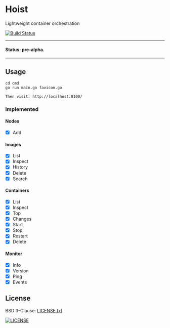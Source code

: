 # Hoist

Lightweight container orchestration

[![Build Status](https://travis-ci.org/russmack/hoist.svg?branch=master)](https://travis-ci.org/russmack/hoist)

---
#### Status: pre-alpha.
---

## Usage
```
cd cmd
go run main.go favicon.go

Then visit: http://localhost:8100/
```

### Implemented

#### Nodes
- [X] Add

#### Images
- [X] List
- [X] Inspect
- [X] History
- [X] Delete
- [X] Search

#### Containers
- [X] List
- [X] Inspect
- [X] Top
- [X] Changes
- [X] Start
- [X] Stop
- [X] Restart
- [X] Delete

#### Monitor
- [X] Info
- [X] Version
- [X] Ping
- [X] Events

## License
BSD 3-Clause: [LICENSE.txt](LICENSE.txt)

[<img alt="LICENSE" src="http://img.shields.io/pypi/l/Django.svg?style=flat-square"/>](LICENSE.txt)
